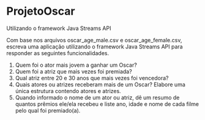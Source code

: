# ProjetoOscar
Utilizando o framework Java Streams API

Com base nos arquivos oscar_age_male.csv e oscar_age_female.csv, escreva uma aplicação utilizando o framework Java Streams API para responder as seguintes funcionalidades.

1. Quem foi o ator mais jovem a ganhar um Oscar?
2. Quem foi a atriz que mais vezes foi premiada?
3. Qual atriz entre 20 e 30 anos que mais vezes foi vencedora?
4. Quais atores ou atrizes receberam mais de um Oscar? Elabore uma única estrutura contendo atores e atrizes.
5. Quando informado o nome de um ator ou atriz, dê um resumo de quantos prêmios ele/ela recebeu e liste ano, idade e nome de cada filme pelo qual foi premiado(a).

